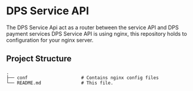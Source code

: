 # DPS Service API

The DPS Service Api act as a router between the service API and DPS payment services
DPS Service API is using nginx, this repository holds to configuration for your nginx server.

## Project Structure

    .
    ├── conf                    # Contains nginx config files
    └── README.md               # This file.
